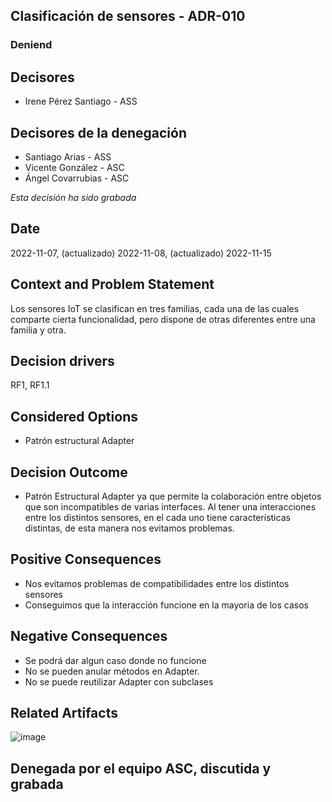 
## Clasificación de sensores - ADR-010

### Deniend

## Decisores

* Irene Pérez Santiago - ASS

## Decisores de la denegación

* Santiago Arias - ASS
* Vicente González - ASC
* Ángel Covarrubias - ASC

*Esta decisión ha sido grabada*

## Date

2022-11-07, (actualizado) 2022-11-08,  (actualizado) 2022-11-15

## Context and Problem Statement

Los sensores IoT se clasifican en tres familias, cada una de las cuales comparte cierta funcionalidad, pero dispone de otras diferentes entre una familia y otra.

## Decision drivers

RF1, RF1.1

## Considered Options

* Patrón estructural Adapter

## Decision Outcome

* Patrón Estructural Adapter ya que permite la colaboración entre objetos que son incompatibles de varias interfaces. Al tener una interacciones entre los distintos sensores, en el cada uno tiene características distintas, de esta manera nos evitamos problemas.

## Positive Consequences

* Nos evitamos problemas de compatibilidades entre los distintos sensores
* Conseguimos que la interacción funcione en la mayoria de los casos
  
## Negative Consequences

* Se  podrá dar algun caso donde no funcione
* No se pueden anular métodos en Adapter.
* No se puede reutilizar Adapter con subclases

## Related Artifacts

![image](https://user-images.githubusercontent.com/103439723/202898660-600fb115-7af8-48fd-977f-615aa1a6a815.png)

## Denegada por el equipo ASC, discutida y grabada
